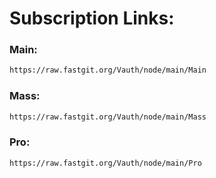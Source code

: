 # Subscription Links:

### Main:
```html
https://raw.fastgit.org/Vauth/node/main/Main
```

### Mass:
```html
https://raw.fastgit.org/Vauth/node/main/Mass
```

### Pro:
```html
https://raw.fastgit.org/Vauth/node/main/Pro
```
